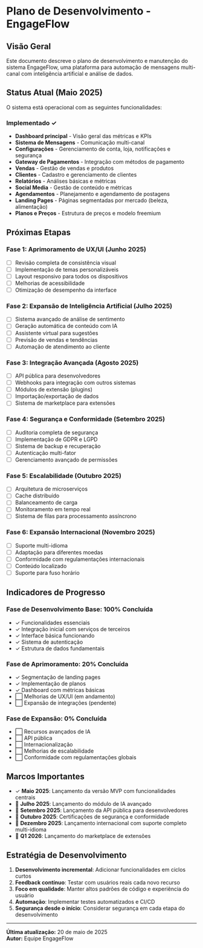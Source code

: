 
# Plano de Desenvolvimento - EngageFlow

## Visão Geral
Este documento descreve o plano de desenvolvimento e manutenção do sistema EngageFlow, uma plataforma para automação de mensagens multi-canal com inteligência artificial e análise de dados.

## Status Atual (Maio 2025)
O sistema está operacional com as seguintes funcionalidades:

### Implementado ✓
- **Dashboard principal** - Visão geral das métricas e KPIs
- **Sistema de Mensagens** - Comunicação multi-canal
- **Configurações** - Gerenciamento de conta, loja, notificações e segurança
- **Gateway de Pagamentos** - Integração com métodos de pagamento
- **Vendas** - Gestão de vendas e produtos
- **Clientes** - Cadastro e gerenciamento de clientes
- **Relatórios** - Análises básicas e métricas
- **Social Media** - Gestão de conteúdo e métricas
- **Agendamentos** - Planejamento e agendamento de postagens
- **Landing Pages** - Páginas segmentadas por mercado (beleza, alimentação)
- **Planos e Preços** - Estrutura de preços e modelo freemium

## Próximas Etapas

### Fase 1: Aprimoramento de UX/UI (Junho 2025)
- [ ] Revisão completa de consistência visual
- [ ] Implementação de temas personalizáveis
- [ ] Layout responsivo para todos os dispositivos
- [ ] Melhorias de acessibilidade
- [ ] Otimização de desempenho da interface

### Fase 2: Expansão de Inteligência Artificial (Julho 2025)
- [ ] Sistema avançado de análise de sentimento
- [ ] Geração automática de conteúdo com IA
- [ ] Assistente virtual para sugestões
- [ ] Previsão de vendas e tendências
- [ ] Automação de atendimento ao cliente

### Fase 3: Integração Avançada (Agosto 2025)
- [ ] API pública para desenvolvedores
- [ ] Webhooks para integração com outros sistemas
- [ ] Módulos de extensão (plugins)
- [ ] Importação/exportação de dados
- [ ] Sistema de marketplace para extensões

### Fase 4: Segurança e Conformidade (Setembro 2025)
- [ ] Auditoria completa de segurança
- [ ] Implementação de GDPR e LGPD
- [ ] Sistema de backup e recuperação
- [ ] Autenticação multi-fator
- [ ] Gerenciamento avançado de permissões

### Fase 5: Escalabilidade (Outubro 2025)
- [ ] Arquitetura de microserviços
- [ ] Cache distribuído
- [ ] Balanceamento de carga
- [ ] Monitoramento em tempo real
- [ ] Sistema de filas para processamento assíncrono

### Fase 6: Expansão Internacional (Novembro 2025)
- [ ] Suporte multi-idioma
- [ ] Adaptação para diferentes moedas
- [ ] Conformidade com regulamentações internacionais
- [ ] Conteúdo localizado
- [ ] Suporte para fuso horário

## Indicadores de Progresso

### Fase de Desenvolvimento Base: 100% Concluída
- ✓ Funcionalidades essenciais
- ✓ Integração inicial com serviços de terceiros
- ✓ Interface básica funcionando
- ✓ Sistema de autenticação
- ✓ Estrutura de dados fundamentais

### Fase de Aprimoramento: 20% Concluída
- ✓ Segmentação de landing pages
- ✓ Implementação de planos
- ✓ Dashboard com métricas básicas
- ⬜ Melhorias de UX/UI (em andamento)
- ⬜ Expansão de integrações (pendente)

### Fase de Expansão: 0% Concluída
- ⬜ Recursos avançados de IA
- ⬜ API pública
- ⬜ Internacionalização
- ⬜ Melhorias de escalabilidade
- ⬜ Conformidade com regulamentações globais

## Marcos Importantes

- ✓ **Maio 2025**: Lançamento da versão MVP com funcionalidades centrais
- 🔲 **Julho 2025**: Lançamento do módulo de IA avançado
- 🔲 **Setembro 2025**: Lançamento da API pública para desenvolvedores
- 🔲 **Outubro 2025**: Certificações de segurança e conformidade
- 🔲 **Dezembro 2025**: Lançamento internacional com suporte completo multi-idioma
- 🔲 **Q1 2026**: Lançamento do marketplace de extensões

## Estratégia de Desenvolvimento

1. **Desenvolvimento incremental**: Adicionar funcionalidades em ciclos curtos
2. **Feedback contínuo**: Testar com usuários reais cada novo recurso
3. **Foco em qualidade**: Manter altos padrões de código e experiência do usuário
4. **Automação**: Implementar testes automatizados e CI/CD
5. **Segurança desde o início**: Considerar segurança em cada etapa do desenvolvimento

---

**Última atualização:** 20 de maio de 2025  
**Autor:** Equipe EngageFlow

